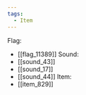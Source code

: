 ```yaml
---
tags:
  - Item
---
```

Flag:
- [[flag_11389]]
Sound:
- [[sound_43]]
- [[sound_17]]
- [[sound_44]]
Item:
- [[item_829]]
